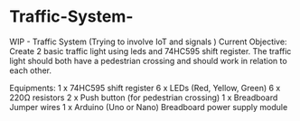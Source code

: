 # Traffic-System-
WIP - Traffic System (Trying to involve IoT and signals  )
Current Objective: Create 2 basic traffic light using leds and 74HC595 shift register. The traffic light should both have a pedestrian crossing and should work in relation to each other.

Equipments:
1 x 74HC595 shift register
6 x LEDs (Red, Yellow, Green)
6 x 220Ω resistors
2 x Push button (for pedestrian crossing)
1 x Breadboard
Jumper wires
1 x Arduino (Uno or Nano)
Breadboard power supply module


